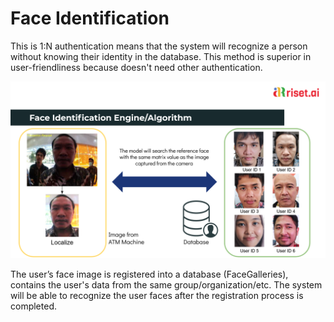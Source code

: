 # Face Identification

This is 1:N authentication means that the system will recognize a person without knowing their identity in the database. This method is superior in user-friendliness because doesn't need other authentication.

![Face Identification](../.gitbook/assets/image%20%283%29.png)

The user’s face image is registered into a database \(FaceGalleries\), contains the user's data from the same group/organization/etc. The system will be able to recognize the user faces after the registration process is completed.

